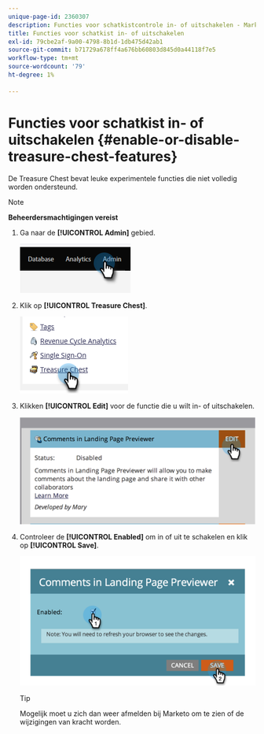 ```yaml
---
unique-page-id: 2360307
description: Functies voor schatkistcontrole in- of uitschakelen - Marketo Docs - Productdocumentatie
title: Functies voor schatkist in- of uitschakelen
exl-id: 79cbe2af-9a00-4798-8b1d-1db475d42ab1
source-git-commit: b71729a678ff4a676bb60803d845d0a44118f7e5
workflow-type: tm+mt
source-wordcount: '79'
ht-degree: 1%

---
```


# Functies voor schatkist in- of uitschakelen {#enable-or-disable-treasure-chest-features}

De Treasure Chest bevat leuke experimentele functies die niet volledig worden ondersteund.

>[!NOTE]
>
>**Beheerdersmachtigingen vereist**

1. Ga naar de **[!UICONTROL Admin]** gebied.

   ![](assets/enable-or-disable-treasure-chest-features-1.png)

1. Klik op **[!UICONTROL Treasure Chest]**.

   ![](assets/enable-or-disable-treasure-chest-features-2.png)

1. Klikken **[!UICONTROL Edit]** voor de functie die u wilt in- of uitschakelen.

   ![](assets/enable-or-disable-treasure-chest-features-3.png)

1. Controleer de **[!UICONTROL Enabled]** om in of uit te schakelen en klik op **[!UICONTROL Save]**.

   ![](assets/enable-or-disable-treasure-chest-features-4.png)

   >[!TIP]
   >
   >Mogelijk moet u zich dan weer afmelden bij Marketo om te zien of de wijzigingen van kracht worden.
